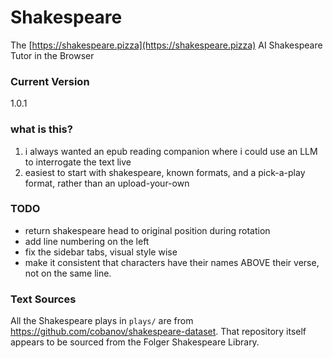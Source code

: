 # Shakespeare
The [https://shakespeare.pizza](https://shakespeare.pizza) AI Shakespeare Tutor in the Browser

### Current Version
<!-- VERSION -->1.0.1<!-- /VERSION -->

### what is this?
1. i always wanted an epub reading companion where i could use an LLM to interrogate the text live
2. easiest to start with shakespeare, known formats, and a pick-a-play format, rather than an upload-your-own

### TODO
- return shakespeare head to original position during rotation
- add line numbering on the left
- fix the sidebar tabs, visual style wise
- make it consistent that characters have their names ABOVE their verse, not on the same line.

### Text Sources
All the Shakespeare plays in `plays/` are from https://github.com/cobanov/shakespeare-dataset. That repository itself appears to be sourced from the Folger Shakespeare Library.

